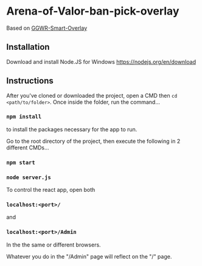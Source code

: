 # Arena-of-Valor-ban-pick-overlay
Based on [GGWR-Smart-Overlay](https://github.com/JEBataclan/GGWR-Smart-Overlay) 

## Installation
Download and install Node.JS for Windows
https://nodejs.org/en/download

## Instructions
After you've cloned or downloaded the project, open a CMD then `cd <path/to/folder>`. Once inside the folder, run the command...
### `npm install`
to install the packages necessary for the app to run.

Go to the root directory of the project, then execute the following in 2 different CMDs...
### `npm start`
### `node server.js`

To control the react app, open both
### `localhost:<port>/`
and
### `localhost:<port>/Admin`
In the the same or different browsers.

Whatever you do in the "/Admin" page will reflect on the "/" page.

